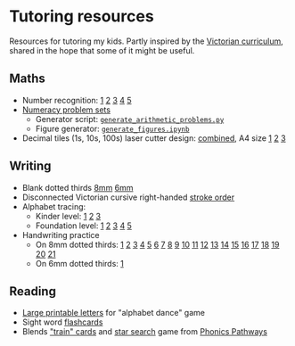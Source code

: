 Tutoring resources
==================

Resources for tutoring my kids. Partly inspired by the [Victorian curriculum](https://victoriancurriculum.vcaa.vic.edu.au/), shared in the hope
that some of it might be useful.

## Maths

  * Number recognition: [1](https://github.com/kuperov/worksheets/raw/refs/heads/master/maths/numbers/numbers_1.pdf)
  [2](https://github.com/kuperov/worksheets/raw/refs/heads/master/maths/numbers/numbers_2.pdf)
  [3](https://github.com/kuperov/worksheets/raw/refs/heads/master/maths/numbers/numbers_3.pdf)
  [4](https://github.com/kuperov/worksheets/raw/refs/heads/master/maths/numbers/numbers_4.pdf)
  [5](https://github.com/kuperov/worksheets/raw/refs/heads/master/maths/numbers/numbers_5.pdf)
  * [Numeracy problem sets](https://github.com/kuperov/worksheets/raw/refs/heads/master/maths/worksheets.pdf)
    - Generator script: [`generate_arithmetic_problems.py`](https://github.com/kuperov/worksheets/blob/master/maths/generate_arithmetic_problems.py)
    - Figure generator: [`generate_figures.ipynb`](https://github.com/kuperov/worksheets/blob/master/maths/generate_figures.ipynb)
  * Decimal tiles (1s, 10s, 100s) laser cutter design: [combined](https://github.com/kuperov/worksheets/raw/refs/heads/master/maths/number_blocks.svg),
    A4 size [1](https://github.com/kuperov/worksheets/raw/refs/heads/master/maths/number_blocks_1.svg)
    [2](https://github.com/kuperov/worksheets/raw/refs/heads/master/maths/number_blocks_2.svg)
    [3](https://github.com/kuperov/worksheets/raw/refs/heads/master/maths/number_blocks_3.svg)

## Writing

  * Blank dotted thirds [8mm](https://github.com/kuperov/worksheets/raw/refs/heads/master/writing/dotted_thirds_8mm.pdf) [6mm](https://github.com/kuperov/worksheets/raw/refs/heads/master/writing/dotted_thirds_6mm.pdf)
  * Disconnected Victorian cursive right-handed [stroke order](https://github.com/kuperov/worksheets/raw/refs/heads/master/writing/alphabet/stroke_order.pdf)
  * Alphabet tracing:
    - Kinder level: [1](https://github.com/kuperov/worksheets/raw/refs/heads/master/writing/kinder/alphabet_trace_once.pdf)
    [2](https://github.com/kuperov/worksheets/raw/refs/heads/master/writing/kinder/lower_case_letters_trace.pdf)
    [3](https://github.com/kuperov/worksheets/raw/refs/heads/master/writing/kinder/alphabet_trace.pdf)
    - Foundation level: [1](https://github.com/kuperov/worksheets/raw/refs/heads/master/writing/alphabet/alphabet_trace_level_1.pdf)
 [2](https://github.com/kuperov/worksheets/raw/refs/heads/master/writing/alphabet/alphabet_trace_level_2.pdf)
 [3](https://github.com/kuperov/worksheets/raw/refs/heads/master/writing/alphabet/alphabet_trace_level_3.pdf)
 [4](https://github.com/kuperov/worksheets/raw/refs/heads/master/writing/alphabet/alphabet_trace_level_4.pdf)
 [5](https://github.com/kuperov/worksheets/raw/refs/heads/master/writing/alphabet/alphabet_trace_level_5.pdf)
  * Handwriting practice
    - On 8mm dotted thirds: [1](https://github.com/kuperov/worksheets/raw/refs/heads/master/writing/text/8mm/01_fartnado.pdf)
[2](https://github.com/kuperov/worksheets/raw/refs/heads/master/writing/text/8mm/02_booger.pdf)
[3](https://github.com/kuperov/worksheets/raw/refs/heads/master/writing/text/8mm/03_sbd.pdf)
[4](https://github.com/kuperov/worksheets/raw/refs/heads/master/writing/text/8mm/04_brush.pdf)
[5](https://github.com/kuperov/worksheets/raw/refs/heads/master/writing/text/8mm/05_earwax.pdf)
[6](https://github.com/kuperov/worksheets/raw/refs/heads/master/writing/text/8mm/06_jabberwocky.pdf)
[7](https://github.com/kuperov/worksheets/raw/refs/heads/master/writing/text/8mm/07_pie.pdf)
[8](https://github.com/kuperov/worksheets/raw/refs/heads/master/writing/text/8mm/08_frog.pdf)
[9](https://github.com/kuperov/worksheets/raw/refs/heads/master/writing/text/8mm/09_green_frog.pdf)
[10](https://github.com/kuperov/worksheets/raw/refs/heads/master/writing/text/8mm/10_monkey.pdf)
[11](https://github.com/kuperov/worksheets/raw/refs/heads/master/writing/text/8mm/11_tonguetwisters.pdf)
[12](https://github.com/kuperov/worksheets/raw/refs/heads/master/writing/text/8mm/12_woodchuck.pdf)
[13](https://github.com/kuperov/worksheets/raw/refs/heads/master/writing/text/8mm/13_cat.pdf)
[14](https://github.com/kuperov/worksheets/raw/refs/heads/master/writing/text/8mm/14_crocodile.pdf)
[15](https://github.com/kuperov/worksheets/raw/refs/heads/master/writing/text/8mm/15_grinch.pdf)
[16](https://github.com/kuperov/worksheets/raw/refs/heads/master/writing/text/8mm/16_lakes.pdf)
[17](https://github.com/kuperov/worksheets/raw/refs/heads/master/writing/text/8mm/17_silly.pdf)
[18](https://github.com/kuperov/worksheets/raw/refs/heads/master/writing/text/8mm/18_tongue.pdf)
[19](https://github.com/kuperov/worksheets/raw/refs/heads/master/writing/text/8mm/19_tweetle.pdf)
[20](https://github.com/kuperov/worksheets/raw/refs/heads/master/writing/text/8mm/20_voom.pdf)
[21](https://github.com/kuperov/worksheets/raw/refs/heads/master/writing/text/8mm/21_greeneggsham.pdf)
    - On 6mm dotted thirds: [1](https://github.com/kuperov/worksheets/raw/refs/heads/master/writing/text/6mm/01_wocket.pdf)

## Reading

  * [Large printable letters](https://github.com/kuperov/worksheets/raw/refs/heads/master/reading/alphabet_dance.pdf) for "alphabet dance" game
  * Sight word [flashcards](https://github.com/kuperov/worksheets/raw/refs/heads/master/reading/sight_words.pdf)
  * Blends ["train" cards](https://github.com/kuperov/worksheets/raw/refs/heads/master/reading/train.pdf) and [star search](https://github.com/kuperov/worksheets/raw/refs/heads/master/reading/star_search.pdf) game from [Phonics Pathways](https://www.amazon.com.au/Phonics-Pathways-Reading-Perfect-Spelling/dp/1118022432)
